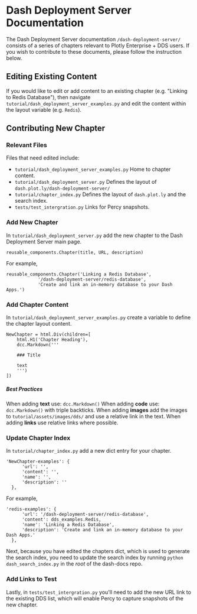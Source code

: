 # Dash Deployment Server Documentation

The Dash Deployment Server documentation `/dash-deployment-server/` consists of a series of chapters relevant to Plotly Enterprise + DDS users. If you wish to contribute to these documents, please follow the instruction below.

## Editing Existing Content

If you would like to edit or add content to an existing chapter (e.g. "Linking to Redis Database"), then navigate `tutorial/dash_deployment_server_examples.py` and edit the content within the layout variable (e.g. `Redis`).

## Contributing New Chapter

### Relevant Files

Files that need edited include:
- `tutorial/dash_deployment_server_examples.py` Home to chapter content.
- `tutorial/dash_deployment_server.py` Defines the layout of `dash.plot.ly/dash-deployment-server/`
- `tutorial/chapter_index.py` Defines the layout of `dash.plot.ly` and the search index.
- `tests/test_intergration.py` Links for Percy snapshots.

### Add New Chapter

In `tutorial/dash_deployment_server.py` add the new chapter to the Dash Deployment Server main page.

```
reusable_components.Chapter(title, URL, description)
```

For example,

```
reusable_components.Chapter('Linking a Redis Database',
            '/dash-deployment-server/redis-database',
            'Create and link an in-memory database to your Dash Apps.')
```

### Add Chapter Content

In `tutorial/dash_deployment_server_examples.py` create a variable to define the chapter layout content.

```
NewChapter = html.Div(children=[
    html.H1('Chapter Heading'),
    dcc.Markdown('''

    ### Title

    text
    ''')
])
```

##### Best Practices

When adding **text** use: ```dcc.Markdown()```
When adding **code** use: ```dcc.Markdown()``` with triple backticks.
When adding **images** add the images to `tutorial/assets/images/dds/` and use a relative link in the text.
When adding **links** use relative links where possible.

### Update Chapter Index

In `tutorial/chapter_index.py` add a new dict entry for your chapter.

```
'NewChapter-examples': {
      'url': '',
      'content': '',
      'name': '',
      'description': ''
  },
```

For example,

```
'redis-examples': {
      'url': '/dash-deployment-server/redis-database',
      'content': dds_examples.Redis,
      'name': 'Linking a Redis Database',
      'description': 'Create and link an in-memory database to your Dash Apps.'
  },
```

Next, because you have edited the chapters dict, which is used to generate the search index, you need to update the search index by running `python dash_search_index.py` in the _root_ of the dash-docs repo.

### Add Links to Test

Lastly, in `tests/test_intergration.py` you'll need to add the new URL link to the existing DDS list, which will enable Percy to capture snapshots of the new chapter.
